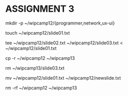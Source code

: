 # ASSIGNMENT 3

mkdir -p ~/wipcamp12/{programmer,network,ux-ui}

touch ~/wipcamp12/slide01.txt

tee ~/wipcamp12/slide02.txt ~/wipcamp12/slide03.txt < ~/wipcamp12/slide01.txt

cp -r  ~/wipcamp12 ~/wipcamp13

rm ~/wipcamp13/slide03.txt

mv ~/wipcamp12/slide01.txt ~/wipcamp12/newslide.txt

rm -rf ~/wipcamp12 ~/wipcamp13
